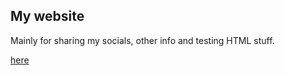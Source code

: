 ## My website

Mainly for sharing my socials, other info and testing HTML stuff.

[here](https://HazmatPants.github.io)
